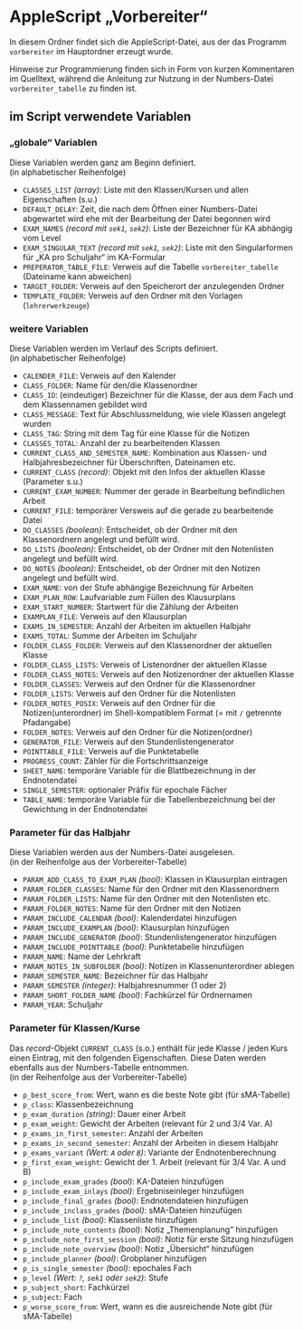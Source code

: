 # AppleScript „Vorbereiter“

In diesem Ordner findet sich die AppleScript-Datei, aus der das Programm `vorbereiter` im Hauptordner erzeugt wurde.

Hinweise zur Programmierung finden sich in Form von kurzen Kommentaren im Quelltext, während die Anleitung zur Nutzung in der Numbers-Datei `vorbereiter_tabelle` zu finden ist.

## im Script verwendete Variablen

### „globale“ Variablen

Diese Variablen werden ganz am Beginn definiert.  
(in alphabetischer Reihenfolge)

- `CLASSES_LIST` *(array)*: Liste mit den Klassen/Kursen und allen Eigenschaften (s.u.)
- `DEFAULT_DELAY`: Zeit, die nach dem Öffnen einer Numbers-Datei abgewartet wird ehe mit der Bearbeitung der Datei begonnen wird
- `EXAM_NAMES` *(record mit `sek1`, `sek2`)*: Liste der Bezeichner für KA abhängig vom Level
- `EXAM_SINGULAR_TEXT` *(record mit `sek1`, `sek2`)*: Liste mit den Singularformen für „KA pro Schuljahr“ im KA-Formular
- `PREPERATOR_TABLE_FILE`: Verweis auf die Tabelle `vorbereiter_tabelle` (Dateiname kann abweichen)
- `TARGET_FOLDER`: Verweis auf den Speicherort der anzulegenden Ordner
- `TEMPLATE_FOLDER`: Verweis auf den Ordner mit den Vorlagen (`lehrerwerkzeuge`)


### weitere Variablen

Diese Variablen werden im Verlauf des Scripts definiert.  
(in alphabetischer Reihenfolge)

- `CALENDER_FILE`: Verweis auf den Kalender
- `CLASS_FOLDER`: Name für den/die Klassenordner
- `CLASS_ID`: (eindeutiger) Bezeichner für die Klasse, der aus dem Fach und dem Klassennamen gebildet wird
- `CLASS_MESSAGE`: Text für Abschlussmeldung, wie viele Klassen angelegt wurden
- `CLASS_TAG`: String mit dem Tag für eine Klasse für die Notizen
- `CLASSES_TOTAL`: Anzahl der zu bearbeitenden Klassen
- `CURRENT_CLASS_AND_SEMESTER_NAME`: Kombination aus Klassen- und Halbjahresbezeichner für Überschriften, Dateinamen etc.
- `CURRENT_CLASS` *(record)*: Objekt mit den Infos der aktuellen Klasse (Parameter s.u.)
- `CURRENT_EXAM_NUMBER`: Nummer der gerade in Bearbeitung befindlichen Arbeit
- `CURRENT_FILE`: temporärer Versweis auf die gerade zu bearbeitende Datei
- `DO_CLASSES` *(boolean)*: Entscheidet, ob der Ordner mit den Klassenordnern angelegt und befüllt wird.
- `DO_LISTS` *(boolean)*: Entscheidet, ob der Ordner mit den Notenlisten angelegt und befüllt wird.
- `DO_NOTES` *(boolean)*: Entscheidet, ob der Ordner mit den Notizen angelegt und befüllt wird.
- `EXAM_NAME`: von der Stufe abhängige Bezeichnung für Arbeiten
- `EXAM_PLAN_ROW`: Laufvariable zum Füllen des Klausurplans
- `EXAM_START_NUMBER`: Startwert für die Zählung der Arbeiten
- `EXAMPLAN_FILE`: Verweis auf den Klausurplan
- `EXAMS_IN_SEMESTER`: Anzahl der Arbeiten im aktuellen Halbjahr
- `EXAMS_TOTAL`: Summe der Arbeiten im Schuljahr 
- `FOLDER_CLASS_FOLDER`: Verweis auf den Klassenordner der aktuellen Klasse
- `FOLDER_CLASS_LISTS`: Verweis of Listenordner der aktuellen Klasse
- `FOLDER_CLASS_NOTES`: Verweis auf den Notizenordner der aktuellen Klasse
- `FOLDER_CLASSES`: Verweis auf den Ordner für die Klassenordner
- `FOLDER_LISTS`: Verweis auf den Ordner für die Notenlisten
- `FOLDER_NOTES_POSIX`: Verweis auf den Ordner für die Notizen(unterordner) im Shell-kompatiblem Format (= mit `/` getrennte Pfadangabe)
- `FOLDER_NOTES`: Verweis auf den Ordner für die Notizen(ordner)
- `GENERATOR_FILE`: Verweis auf den Stundenlistengenerator
- `POINTTABLE_FILE`: Verweis auf die Punktetabelle
- `PROGRESS_COUNT`: Zähler für die Fortschrittsanzeige
- `SHEET_NAME`: temporäre Variable für die Blattbezeichnung in der Endnotendatei
- `SINGLE_SEMESTER`: optionaler Präfix für epochale Fächer
- `TABLE_NAME`: temporäre Variable für die Tabellenbezeichnung bei der Gewichtung in der Endnotendatei


### Parameter für das Halbjahr

Diese Variablen werden aus der Numbers-Datei ausgelesen.  
(in der Reihenfolge aus der Vorbereiter-Tabelle)

- `PARAM_ADD_CLASS_TO_EXAM_PLAN` *(bool)*: Klassen in Klausurplan eintragen
- `PARAM_FOLDER_CLASSES`: Name für den Ordner mit den Klassenordnern
- `PARAM_FOLDER_LISTS`: Name für den Ordner mit den Notenlisten etc.
- `PARAM_FOLDER_NOTES`: Name für den Ordner mit den Notizen
- `PARAM_INCLUDE_CALENDAR` *(bool)*: Kalenderdatei hinzufügen
- `PARAM_INCLUDE_EXAMPLAN` *(bool)*: Klausurplan hinzufügen
- `PARAM_INCLUDE_GENERATOR` *(bool)*: Stundenlistengenerator hinzufügen
- `PARAM_INCLUDE_POINTTABLE` *(bool)*: Punktetabelle hinzufügen
- `PARAM_NAME`: Name der Lehrkraft
- `PARAM_NOTES_IN_SUBFOLDER` *(bool)*: Notizen in Klassenunterordner ablegen
- `PARAM_SEMESTER_NAME`: Bezeichner für das Halbjahr
- `PARAM_SEMESTER` *(integer)*: Halbjahresnummer (1 oder 2)
- `PARAM_SHORT_FOLDER_NAME` *(bool)*: Fachkürzel für Ordnernamen
- `PARAM_YEAR`: Schuljahr


### Parameter für Klassen/Kurse

Das *record*-Objekt `CURRENT_CLASS` (s.o.) enthält für jede Klasse / jeden Kurs einen Eintrag, mit den folgenden Eigenschaften. Diese Daten werden ebenfalls aus der Numbers-Tabelle entnommen.  
(in der Reihenfolge aus der Vorbereiter-Tabelle)

- `p_best_score_from`: Wert, wann es die beste Note gibt (für sMA-Tabelle)
- `p_class`: Klassenbezeichnung
- `p_exam_duration` *(string)*: Dauer einer Arbeit
- `p_exam_weight`: Gewicht der Arbeiten (relevant für 2 und 3/4 Var. A)
- `p_exams_in_first_semester`: Anzahl der Arbeiten
- `p_exams_in_second_semester`: Anzahl der Arbeiten in diesem Halbjahr 
- `p_exams_variant` *(Wert: `A` oder `B`)*: Variante der Endnotenberechnung
- `p_first_exam_weight`: Gewicht der 1. Arbeit (relevant für 3/4 Var. A und B)
- `p_include_exam_grades` *(bool)*: KA-Dateien hinzufügen
- `p_include_exam_inlays` *(bool)*: Ergebniseinleger hinzufügen
- `p_include_final_grades` *(bool)*: Endnotendateien hinzufügen
- `p_include_inclass_grades` *(bool)*: sMA-Dateien hinzufügen
- `p_include_list` *(bool)*: Klassenliste hinzufügen
- `p_include_note_contents` *(bool)*: Notiz „Themenplanung“ hinzufügen
- `p_include_note_first_session` *(bool)*: Notiz für erste Sitzung hinzufügen
- `p_include_note_overview` *(bool)*: Notiz „Übersicht“ hinzufügen
- `p_include_planner` *(bool)*: Grobplaner hinzufügen
- `p_is_single_semester` *(bool)*: epochales Fach
- `p_level` *(Wert: `?`, `sek1` oder `sek2`)*: Stufe
- `p_subject_short`: Fachkürzel
- `p_subject`: Fach
- `p_worse_score_from`: Wert, wann es die ausreichende Note gibt (für sMA-Tabelle)
